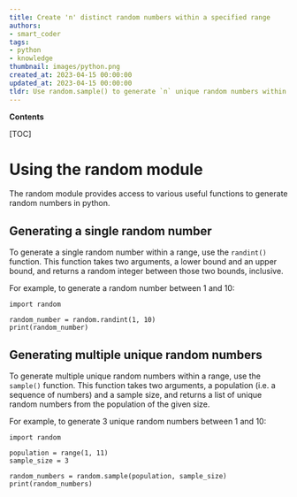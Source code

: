 ```yaml
---
title: Create 'n' distinct random numbers within a specified range
authors:
- smart_coder
tags:
- python
- knowledge
thumbnail: images/python.png
created_at: 2023-04-15 00:00:00
updated_at: 2023-04-15 00:00:00
tldr: Use random.sample() to generate `n` unique random numbers within a range.
---
```


**Contents**

[TOC]

# Using the random module
The random module provides access to various useful functions to generate random numbers in python. 

## Generating a single random number
To generate a single random number within a range, use the `randint()` function. This function takes two arguments, a lower bound and an upper bound, and returns a random integer between those two bounds, inclusive.

For example, to generate a random number between 1 and 10:

```
import random

random_number = random.randint(1, 10)
print(random_number)
```

## Generating multiple unique random numbers
To generate multiple unique random numbers within a range, use the `sample()` function. This function takes two arguments, a population (i.e. a sequence of numbers) and a sample size, and returns a list of unique random numbers from the population of the given size.

For example, to generate 3 unique random numbers between 1 and 10:

```
import random

population = range(1, 11)
sample_size = 3

random_numbers = random.sample(population, sample_size)
print(random_numbers)
```
